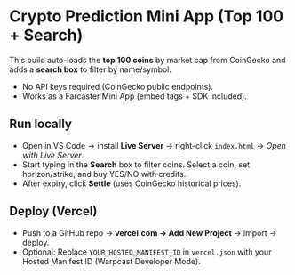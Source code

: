 # Crypto Prediction Mini App (Top 100 + Search)

This build auto-loads the **top 100 coins** by market cap from CoinGecko and adds a **search box** to filter by name/symbol.
- No API keys required (CoinGecko public endpoints).
- Works as a Farcaster Mini App (embed tags + SDK included).

## Run locally
- Open in VS Code → install **Live Server** → right-click `index.html` → *Open with Live Server*.
- Start typing in the **Search** box to filter coins. Select a coin, set horizon/strike, and buy YES/NO with credits.
- After expiry, click **Settle** (uses CoinGecko historical prices).

## Deploy (Vercel)
- Push to a GitHub repo → **vercel.com → Add New Project** → import → deploy.
- Optional: Replace `YOUR_HOSTED_MANIFEST_ID` in `vercel.json` with your Hosted Manifest ID (Warpcast Developer Mode).

